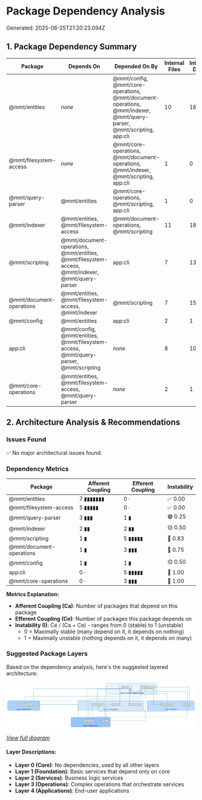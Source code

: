 # Package Dependency Analysis

Generated: 2025-06-25T21:20:23.094Z

## 1. Package Dependency Summary

| Package | Depends On | Depended On By | Internal Files | Internal Deps |
|---------|------------|----------------|----------------|---------------|
| @mmt/entities | _none_ | @mmt/config, @mmt/core-operations, @mmt/document-operations, @mmt/indexer, @mmt/query-parser, @mmt/scripting, app:cli | 10 | 16 |
| @mmt/filesystem-access | _none_ | @mmt/core-operations, @mmt/document-operations, @mmt/indexer, @mmt/scripting, app:cli | 1 | 0 |
| @mmt/query-parser | @mmt/entities | @mmt/core-operations, @mmt/scripting, app:cli | 1 | 0 |
| @mmt/indexer | @mmt/entities, @mmt/filesystem-access | @mmt/document-operations, @mmt/scripting | 11 | 18 |
| @mmt/scripting | @mmt/document-operations, @mmt/entities, @mmt/filesystem-access, @mmt/indexer, @mmt/query-parser | app:cli | 7 | 13 |
| @mmt/document-operations | @mmt/entities, @mmt/filesystem-access, @mmt/indexer | @mmt/scripting | 7 | 15 |
| @mmt/config | @mmt/entities | app:cli | 2 | 1 |
| app:cli | @mmt/config, @mmt/entities, @mmt/filesystem-access, @mmt/query-parser, @mmt/scripting | _none_ | 8 | 10 |
| @mmt/core-operations | @mmt/entities, @mmt/filesystem-access, @mmt/query-parser | _none_ | 2 | 1 |
## 2. Architecture Analysis & Recommendations

### Issues Found

✅ No major architectural issues found.

### Dependency Metrics

| Package | Afferent Coupling | Efferent Coupling | Instability |
|---------|------------------|-------------------|-------------|
| @mmt/entities | 7 ▮▮▮▮▮▮▮ | 0 · | ✅ 0.00 |
| @mmt/filesystem-access | 5 ▮▮▮▮▮ | 0 · | ✅ 0.00 |
| @mmt/query-parser | 3 ▮▮▮ | 1 ▮ | 🟢 0.25 |
| @mmt/indexer | 2 ▮▮ | 2 ▮▮ | 🟡 0.50 |
| @mmt/scripting | 1 ▮ | 5 ▮▮▮▮▮ | 🔴 0.83 |
| @mmt/document-operations | 1 ▮ | 3 ▮▮▮ | 🔴 0.75 |
| @mmt/config | 1 ▮ | 1 ▮ | 🟡 0.50 |
| app:cli | 0 · | 5 ▮▮▮▮▮ | 🔴 1.00 |
| @mmt/core-operations | 0 · | 3 ▮▮▮ | 🔴 1.00 |

**Metrics Explanation:**
- **Afferent Coupling (Ca)**: Number of packages that depend on this package
- **Efferent Coupling (Ce)**: Number of packages this package depends on
- **Instability (I)**: Ce / (Ca + Ce) - ranges from 0 (stable) to 1 (unstable)
  - 0 = Maximally stable (many depend on it, it depends on nothing)
  - 1 = Maximally unstable (nothing depends on it, it depends on many)

### Suggested Package Layers

Based on the dependency analysis, here's the suggested layered architecture:

![Package Layers Diagram](./package-layers.svg)

_[View full diagram](./package-layers.svg)_

#### Layer Descriptions:

- **Layer 0 (Core)**: No dependencies, used by all other layers
- **Layer 1 (Foundation)**: Basic services that depend only on core
- **Layer 2 (Services)**: Business logic services
- **Layer 3 (Operations)**: Complex operations that orchestrate services
- **Layer 4 (Applications)**: End-user applications
